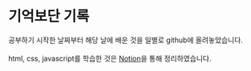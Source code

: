 # 기억보단 기록
공부하기 시작한 날짜부터 해당 날에 배운 것을 일별로 github에 올려놓았습니다.<br><br>
html, css, javascript를 학습한 것은 <a href="https://silicon-vegetable-8cc.notion.site/Web-f9cc9dd87a6e4224b5011bc5a4147d3a?pvs=4">Notion</a>을 통해 정리하였습니다.

